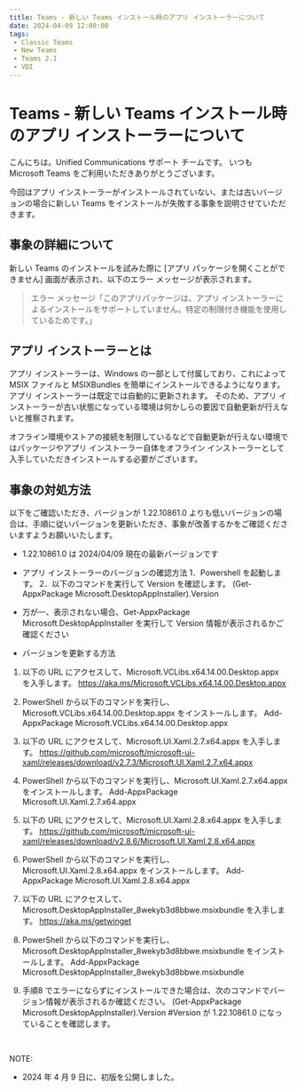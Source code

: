 ```yaml
---
title: Teams - 新しい Teams インストール時のアプリ インストーラーについて
date: 2024-04-09 12:00:00
tags:
 - Classic Teams
 - New Teams
 - Teams 2.1
 - VDI
---
```

# Teams - 新しい Teams インストール時のアプリ インストーラーについて
こんにちは。Unified Communications サポート チームです。
いつも Microsoft Teams をご利用いただきありがとうございます。

今回はアプリ インストーラーがインストールされていない、または古いバージョンの場合に新しい Teams をインストールが失敗する事象を説明させていただきます。

## 事象の詳細について
新しい Teams のインストールを試みた際に [アプリ パッケージを開くことができません] 画面が表示され、以下のエラー メッセージが表示されます。
 > エラー メッセージ「このアプリパッケージは、アプリ インストーラーによるインストールをサポートしていません。特定の制限付き機能を使用しているためです。」

## アプリ インストーラーとは
アプリ インストーラーは、Windows の一部として付属しており、これによって MSIX ファイルと MSIXBundles を簡単にインストールできるようになります。
アプリ インストーラーは既定では自動的に更新されます。
そのため、アプリ インストーラーが古い状態になっている環境は何かしらの要因で自動更新が行えないと推察されます。

オフライン環境やストアの接続を制限しているなどで自動更新が行えない環境ではパッケージやアプリ インストーラー自体をオフライン インストーラーとして入手していただきインストールする必要がございます。

## 事象の対処方法
以下をご確認いただき、バージョンが 1.22.10861.0 よりも低いバージョンの場合は、手順に従いバージョンを更新いただき、事象が改善するかをご確認くださいますようお願いいたします。
 * 1.22.10861.0 は 2024/04/09 現在の最新バージョンです

- アプリ インストーラーのバージョンの確認方法
1．Powershell を起動します。
2．以下のコマンドを実行して Version を確認します。
(Get-AppxPackage Microsoft.DesktopAppInstaller).Version
* 万が一、表示されない場合、Get-AppxPackage Microsoft.DesktopAppInstaller を実行して Version 情報が表示されるかご確認ください

- バージョンを更新する方法
1. 以下の URL にアクセスして、Microsoft.VCLibs.x64.14.00.Desktop.appx を入手します。
https://aka.ms/Microsoft.VCLibs.x64.14.00.Desktop.appx

2. PowerShell から以下のコマンドを実行し、Microsoft.VCLibs.x64.14.00.Desktop.appx をインストールします。
Add-AppxPackage Microsoft.VCLibs.x64.14.00.Desktop.appx

3. 以下の URL にアクセスして、Microsoft.UI.Xaml.2.7.x64.appx を入手します。
https://github.com/microsoft/microsoft-ui-xaml/releases/download/v2.7.3/Microsoft.UI.Xaml.2.7.x64.appx

4. PowerShell から以下のコマンドを実行し、Microsoft.UI.Xaml.2.7.x64.appx をインストールします。
Add-AppxPackage Microsoft.UI.Xaml.2.7.x64.appx

5. 以下の URL にアクセスして、Microsoft.UI.Xaml.2.8.x64.appx を入手します。
https://github.com/microsoft/microsoft-ui-xaml/releases/download/v2.8.6/Microsoft.UI.Xaml.2.8.x64.appx

6. PowerShell から以下のコマンドを実行し、Microsoft.UI.Xaml.2.8.x64.appx をインストールします。
Add-AppxPackage Microsoft.UI.Xaml.2.8.x64.appx

7. 以下の URL にアクセスして、Microsoft.DesktopAppInstaller_8wekyb3d8bbwe.msixbundle を入手します。
https://aka.ms/getwinget

8. PowerShell から以下のコマンドを実行し、Microsoft.DesktopAppInstaller_8wekyb3d8bbwe.msixbundle をインストールします。
Add-AppxPackage Microsoft.DesktopAppInstaller_8wekyb3d8bbwe.msixbundle

9. 手順8 でエラーにならずにインストールできた場合は、次のコマンドでバージョン情報が表示されるか確認ください。
(Get-AppxPackage Microsoft.DesktopAppInstaller).Version
#Version が 1.22.10861.0 になっていることを確認します。


<br />

NOTE:  
- 2024 年 4 月 9 日に、初版を公開しました。
